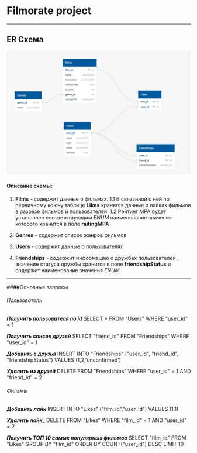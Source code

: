 # Filmorate project
***
## ER Схема

![схема](./src/main/resources/ER.jpg)

#### Описание схемы:
 1. __Films__ - содержит данные о фильмах. 
    1.1 В связанной с ней по первичному коючу таблице __Likes__ хранятся данные о лайках фильмов в разрезе фильмов и пользователей.
    1.2 Рэйтинг MPA будет установлен соответствующим _ENUM_ наименование значения которого хранится в поле __raitingMPA__

2. __Genres__ - содержит список жанров фильмов

3. __Users__ - содержит данные о пользователях

4. __Friendships__ - содержит информацию о дружбах пользователей , значение статуса дружбы хранится в   поле __friendshipStatus__ и содержит наименование значения _ENUM_ 
_____
####Основные запросы

###### Пользователи

___Получить пользователя по id___
SELECT * FROM "Users" WHERE "user_id" = 1

___Получить список друзей___ 
SELECT "friend_id" FROM "Friendships" WHERE "user_id" = 1

___Добавить в друзья___
INSERT INTO "Friendships" ("user_id", "friend_id", "friendshipStatus")
VALUES (1,2,'unconfirmed') 

___Удалить из друзей___
DELETE FROM "Friendships" WHERE "user_id" = 1 AND "friend_id" = 2

###### Фильмы

___Добавить лайк___
INSERT INTO "Likes" ("film_id","user_id") 
VALUES (1,1)

___Удалить лайк____
DELETE FROM "Likes" WHERE "film_id" = 1 AND "user_id" = 2

___Получить ТОП 10 самых популярных фильмов___
SELECT "film_id"
FROM "Likes"
GROUP BY "film_id"
ORDER BY  COUNT("user_id") DESC
LIMIT 10

